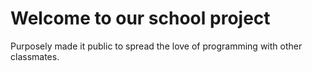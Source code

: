 # Welcome to our school project

Purposely made it public to spread the love of programming with other classmates.
